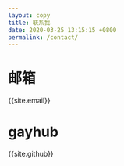 ```yaml
---
layout: copy
title: 联系我
date: 2020-03-25 13:15:15 +0800
permalink: /contact/
---
```

# 邮箱
{{site.email}}

# gayhub
{{site.github}}